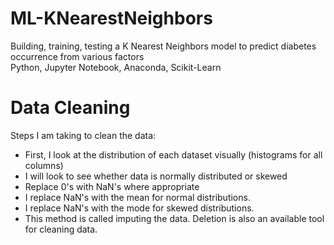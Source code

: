 # ML-KNearestNeighbors
Building, training, testing a K Nearest Neighbors model to predict diabetes occurrence from various factors  
Python, Jupyter Notebook, Anaconda, Scikit-Learn

# Data Cleaning
Steps I am taking to clean the data:
- First, I look at the distribution of each dataset visually (histograms for all columns)
- I will look to see whether data is normally distributed or skewed
- Replace 0's with NaN's where appropriate
- I replace NaN's with the mean for normal distributions. 
- I replace NaN's with the mode for skewed distributions. 
- This method is called imputing the data. Deletion is also an available tool for cleaning data.
